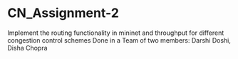 # CN_Assignment-2
Implement the routing functionality in mininet and throughput for different congestion control schemes
Done in a Team of two members: Darshi Doshi, Disha Chopra
